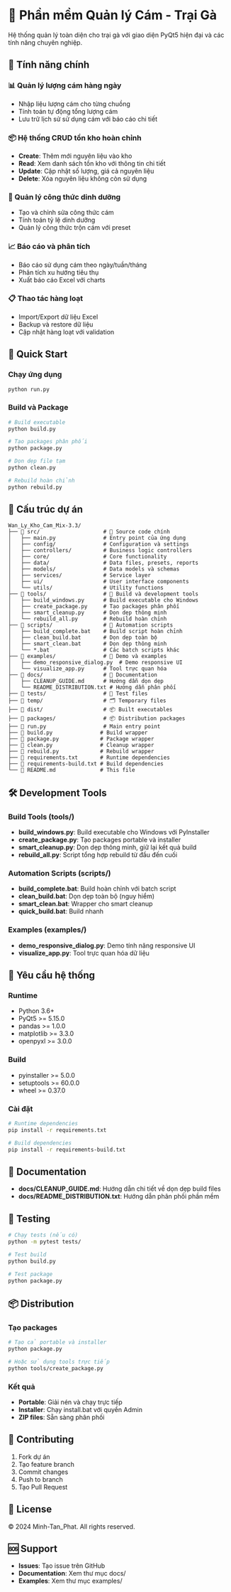 # 🐔 Phần mềm Quản lý Cám - Trại Gà

Hệ thống quản lý toàn diện cho trại gà với giao diện PyQt5 hiện đại và các tính năng chuyên nghiệp.

## 🎯 Tính năng chính

### 📊 Quản lý lượng cám hàng ngày
- Nhập liệu lượng cám cho từng chuồng
- Tính toán tự động tổng lượng cám
- Lưu trữ lịch sử sử dụng cám với báo cáo chi tiết

### 📦 Hệ thống CRUD tồn kho hoàn chỉnh
- **Create**: Thêm mới nguyên liệu vào kho
- **Read**: Xem danh sách tồn kho với thông tin chi tiết
- **Update**: Cập nhật số lượng, giá cả nguyên liệu
- **Delete**: Xóa nguyên liệu không còn sử dụng

### 🧪 Quản lý công thức dinh dưỡng
- Tạo và chỉnh sửa công thức cám
- Tính toán tỷ lệ dinh dưỡng
- Quản lý công thức trộn cám với preset

### 📈 Báo cáo và phân tích
- Báo cáo sử dụng cám theo ngày/tuần/tháng
- Phân tích xu hướng tiêu thụ
- Xuất báo cáo Excel với charts

### 📋 Thao tác hàng loạt
- Import/Export dữ liệu Excel
- Backup và restore dữ liệu
- Cập nhật hàng loạt với validation

## 🚀 Quick Start

### Chạy ứng dụng
```bash
python run.py
```

### Build và Package
```bash
# Build executable
python build.py

# Tạo packages phân phối
python package.py

# Dọn dẹp file tạm
python clean.py

# Rebuild hoàn chỉnh
python rebuild.py
```

## 📁 Cấu trúc dự án

```
Wan_Ly_Kho_Cam_Mix-3.3/
├── 📁 src/                    # 🎯 Source code chính
│   ├── main.py               # Entry point của ứng dụng
│   ├── config/               # Configuration và settings
│   ├── controllers/          # Business logic controllers
│   ├── core/                 # Core functionality
│   ├── data/                 # Data files, presets, reports
│   ├── models/               # Data models và schemas
│   ├── services/             # Service layer
│   ├── ui/                   # User interface components
│   └── utils/                # Utility functions
├── 📁 tools/                  # 🔧 Build và development tools
│   ├── build_windows.py      # Build executable cho Windows
│   ├── create_package.py     # Tạo packages phân phối
│   ├── smart_cleanup.py      # Dọn dẹp thông minh
│   └── rebuild_all.py        # Rebuild hoàn chỉnh
├── 📁 scripts/                # 🤖 Automation scripts
│   ├── build_complete.bat    # Build script hoàn chỉnh
│   ├── clean_build.bat       # Dọn dẹp toàn bộ
│   ├── smart_clean.bat       # Dọn dẹp thông minh
│   └── *.bat                 # Các batch scripts khác
├── 📁 examples/               # 🧪 Demo và examples
│   ├── demo_responsive_dialog.py  # Demo responsive UI
│   └── visualize_app.py      # Tool trực quan hóa
├── 📁 docs/                   # 📖 Documentation
│   ├── CLEANUP_GUIDE.md      # Hướng dẫn dọn dẹp
│   └── README_DISTRIBUTION.txt # Hướng dẫn phân phối
├── 📁 tests/                  # 🧪 Test files
├── 📁 temp/                   # 🗂️ Temporary files
├── 📁 dist/                   # 📦 Built executables
├── 📁 packages/               # 📦 Distribution packages
├── 🐍 run.py                  # Main entry point
├── 🐍 build.py               # Build wrapper
├── 🐍 package.py             # Package wrapper
├── 🐍 clean.py               # Cleanup wrapper
├── 🐍 rebuild.py             # Rebuild wrapper
├── 📄 requirements.txt       # Runtime dependencies
├── 📄 requirements-build.txt # Build dependencies
└── 📄 README.md              # This file
```

## 🛠️ Development Tools

### Build Tools (tools/)
- **build_windows.py**: Build executable cho Windows với PyInstaller
- **create_package.py**: Tạo packages portable và installer
- **smart_cleanup.py**: Dọn dẹp thông minh, giữ lại kết quả build
- **rebuild_all.py**: Script tổng hợp rebuild từ đầu đến cuối

### Automation Scripts (scripts/)
- **build_complete.bat**: Build hoàn chỉnh với batch script
- **clean_build.bat**: Dọn dẹp toàn bộ (nguy hiểm)
- **smart_clean.bat**: Wrapper cho smart cleanup
- **quick_build.bat**: Build nhanh

### Examples (examples/)
- **demo_responsive_dialog.py**: Demo tính năng responsive UI
- **visualize_app.py**: Tool trực quan hóa dữ liệu

## 🔧 Yêu cầu hệ thống

### Runtime
- Python 3.6+
- PyQt5 >= 5.15.0
- pandas >= 1.0.0
- matplotlib >= 3.3.0
- openpyxl >= 3.0.0

### Build
- pyinstaller >= 5.0.0
- setuptools >= 60.0.0
- wheel >= 0.37.0

### Cài đặt
```bash
# Runtime dependencies
pip install -r requirements.txt

# Build dependencies
pip install -r requirements-build.txt
```

## 📖 Documentation

- **docs/CLEANUP_GUIDE.md**: Hướng dẫn chi tiết về dọn dẹp build files
- **docs/README_DISTRIBUTION.txt**: Hướng dẫn phân phối phần mềm

## 🧪 Testing

```bash
# Chạy tests (nếu có)
python -m pytest tests/

# Test build
python build.py

# Test package
python package.py
```

## 📦 Distribution

### Tạo packages
```bash
# Tạo cả portable và installer
python package.py

# Hoặc sử dụng tools trực tiếp
python tools/create_package.py
```

### Kết quả
- **Portable**: Giải nén và chạy trực tiếp
- **Installer**: Chạy install.bat với quyền Admin
- **ZIP files**: Sẵn sàng phân phối

## 🤝 Contributing

1. Fork dự án
2. Tạo feature branch
3. Commit changes
4. Push to branch
5. Tạo Pull Request

## 📝 License

© 2024 Minh-Tan_Phat. All rights reserved.

## 🆘 Support

- **Issues**: Tạo issue trên GitHub
- **Documentation**: Xem thư mục docs/
- **Examples**: Xem thư mục examples/

